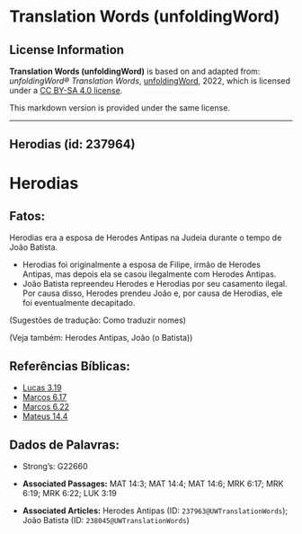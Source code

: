 # Translation Words (unfoldingWord)

## License Information

**Translation Words (unfoldingWord)** is based on and adapted from: _unfoldingWord® Translation Words_, [unfoldingWord](https://unfoldingword.org/utw), 2022, which is licensed under a [CC BY-SA 4.0 license](https://creativecommons.org/licenses/by-sa/4.0/legalcode.en).

This markdown version is provided under the same license.



--------------------------------

## Herodias (id: 237964)

Herodias
========

Fatos:
------

Herodias era a esposa de Herodes Antipas na Judeia durante o tempo de João Batista.

* Herodias foi originalmente a esposa de Filipe, irmão de Herodes Antipas, mas depois ela se casou ilegalmente com Herodes Antipas.
* João Batista repreendeu Herodes e Herodias por seu casamento ilegal. Por causa disso, Herodes prendeu João e, por causa de Herodias, ele foi eventualmente decapitado.

(Sugestões de tradução: Como traduzir nomes)

(Veja também: Herodes Antipas, João (o Batista))

Referências Bíblicas:
---------------------

* [Lucas 3\.19](https://ref.ly/Luke3:19)
* [Marcos 6\.17](https://ref.ly/Mark6:17)
* [Marcos 6\.22](https://ref.ly/Mark6:22)
* [Mateus 14\.4](https://ref.ly/Matt14:4)

Dados de Palavras:
------------------

* Strong’s: G22660

* **Associated Passages:** MAT 14:3; MAT 14:4; MAT 14:6; MRK 6:17; MRK 6:19; MRK 6:22; LUK 3:19
* **Associated Articles:** Herodes Antipas (ID: `237963@UWTranslationWords`); João Batista (ID: `238045@UWTranslationWords`)

